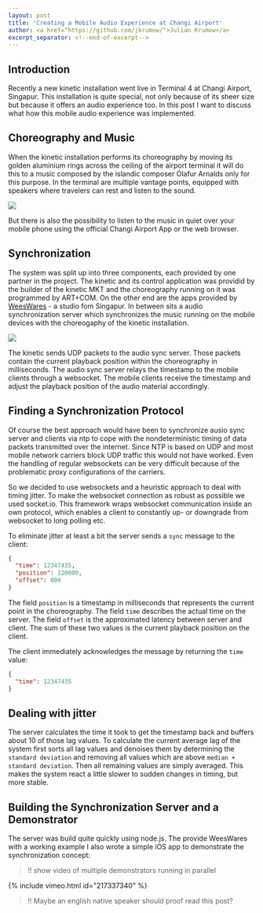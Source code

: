 ```yaml
---
layout: post
title: 'Creating a Mobile Audio Experience at Changi Airport'
author: <a href="https://github.com/jkrumow/">Julian Krumow</a>
excerpt_separator: <!--end-of-excerpt-->
---
```

## Introduction

Recently a new kinetic installation went live in Terminal 4 at Changi Airport, Singapur. This installation is quite special, not only because of its sheer size but because it offers an audio experience too. In this post I want to discuss what how this mobile audio experience was implemented.
<!--end-of-excerpt-->

## Choreography and Music

When the kinetic installation performs its choreography by moving its golden aluminium rings across the ceiling of the airport terminal it will do this to a music composed by the islandic composer Ólafur Arnalds only for this purpose. In the terminal are multiple vantage points, equipped with speakers where travelers can rest and listen to the sound.

![]({{site.url}}/images/changi_petal_clouds/2017_ArtCom_Petalclouds_ChangiT4_08954_web-1360x765.png)

But there is also the possibility to listen to the music in quiet over your mobile phone using the official Changi Airport App or the web browser.

## Synchronization

The system was split up into three components, each provided by one partner in the project. The kinetic and its control application was providid by the builder of the kinetic MKT and the choreography running on it was programmed by ART+COM. On the other end are the apps provided by [WeesWares](http://www.weeswares.com) - a studio fom Singapur. In between sits a audio synchronization server which synchronizes the music running on the mobile devices with the choreogaphy of the kinetic installation.

![]({{site.url}}/images/changi_petal_clouds/system_setup.png)

The kinetic sends UDP packets to the audio sync server. Those packets contain the current playback position within the choreography in milliseconds. The audio sync server relays the timestamp to the mobile clients through a websocket. The mobile clients receive the timestamp and adjust the playback position of the audio material accordingly.

## Finding a Synchronization Protocol

Of course the best approach would have been to synchronize ausio sync server and clients via ntp to cope with the nondeterministic timing of data packets transmitted over the internet. Since NTP is based on UDP and most mobile network carriers block UDP traffic this would not have worked. Even the handling of regular websockets can be very difficult because of the problematic proxy configurations of the carriers.

So we decided to use websockets and a heuristic approach to deal with timing jitter. To make the websocket connection as robust as possible we used socket.io. This framework wraps websocket communication inside an own protocol, which enables a client to constantly up- or downgrade from websocket to long polling etc.

To eliminate jitter at least a bit the server sends a `sync` message to the client:

```json
{
  "time": 12347435,
  "position": 120000,
  "offset": 800
}
```

The field `position` is a timestamp in milliseconds that represents the current point in the choreography.
The field `time` describes the actual time on the server.
The field `offset` is the approximated latency between server and client. The sum of these two values is the current playback position on the client.

The client immediately acknowledges the message by returning the `time` value:

```json
{
  "time": 12347435
}
```

## Dealing with jitter

The server calculates the time it took to get the timestamp back and buffers about 10 of those lag values. To calculate the current average lag of the system first sorts all lag values and denoises them by determining the `standard deviation` and removing all values which are above `median + standard deviation`. Then all remaining values are simply averaged. This makes the system react a little slower to sudden changes in timing, but more stable.

## Building the Synchronization Server and a Demonstrator

The server was build quite quickly using node.js. The provide WeesWares with a working example I also wrote a simple iOS app to demonstrate the synchronization concept:

> !! show video of multiple demonstrators running in parallel

{% include vimeo.html id="217337340" %}

> !! Maybe an english native speaker should proof read this post?
